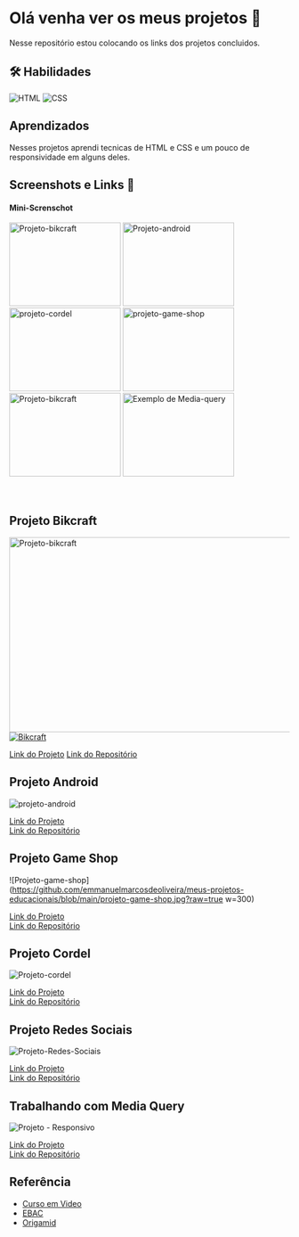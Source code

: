 # Olá venha ver os meus projetos 👀

Nesse repositório estou colocando os links dos projetos concluidos.

## 🛠 Habilidades
![HTML](https://img.shields.io/badge/HTML5-E34F26?style=for-the-badge&logo=html5&logoColor=white)
![CSS](https://img.shields.io/badge/CSS3-1572B6?style=for-the-badge&logo=css3&logoColor=white)


## Aprendizados

Nesses projetos aprendi  tecnicas de HTML e CSS e um pouco de responsividade em alguns deles.

## Screenshots e Links 🔗

<h4>Mini-Screnschot</h4>
<div>

<img src="https://github.com/emmanuelmarcosdeoliveira/meus-projetos-educacionais/blob/main/projeto-bikcraft.jpg?raw=true" width="200" height="150" alt="Projeto-bikcraft">

<img src="https://github.com/emmanuelmarcosdeoliveira/meus-projetos-educacionais/blob/main/projeto-android.jpg?raw=true//300x300?text=App+Screenshot+Here" width="200" height="150" alt="Projeto-android">

<img src="https://github.com/emmanuelmarcosdeoliveira/meus-projetos-educacionais/blob/main/projeto-cordel.jpg?raw=true" width="200" height="150" alt="projeto-cordel">

<img src="https://github.com/emmanuelmarcosdeoliveira/meus-projetos-educacionais/blob/main/projeto-game-shop.jpg?raw=true" width="200" height="150" alt="projeto-game-shop">
 
 <img src="https://raw.githubusercontent.com/emmanuelmarcosdeoliveira/projeto-redes-sociais/d44c196addbdc9b2bc25bfa721f8b13d0356cd53/imagens/Descri%C3%A7%C3%A3o%20do%20Projeto.jpg?raw=true" width="200" height="150" alt="Projeto-bikcraft">
 
 <img src="https://github.com/emmanuelmarcosdeoliveira/media-query/blob/main/imagens/screenshout.png?raw=true" width="200" height="150" alt="Exemplo de Media-query">
</div>

<br>
<br>


<h2>Projeto Bikcraft</h2>
<div>
<img src="https://github.com/emmanuelmarcosdeoliveira/meus-projetos-educacionais/blob/main/projeto-bikcraft.jpg?raw=true" width="600" height="350" alt="Projeto-bikcraft">
</div>
<a href="https://github.com/emmanuelmarcosdeoliveira/projeto-bikcraft"> <img src="https://github.com/emmanuelmarcosdeoliveira/meus-projetos-educacionais/blob/main/projeto-bikcraft.jpg?raw=true" alt="Bikcraft"></a>

[Link do Projeto](https://emmanuelmarcosdeoliveira.github.io/projeto-bikcraft/)
[Link do Repositório](https://github.com/emmanuelmarcosdeoliveira/projeto-bikcraft)

<h2> Projeto Android </h2>

![projeto-android](https://github.com/emmanuelmarcosdeoliveira/meus-projetos-educacionais/blob/main/projeto-android.jpg?raw=true//468x300?text=App+Screenshot+Here) 

[Link do Projeto](https://projetos-educacionais-ot3b.vercel.app/) <br>
[Link do Repositório](https://github.com/emmanuelmarcosdeoliveira/projeto-android)


<h2>Projeto Game Shop</h2>

![Projeto-game-shop](https://github.com/emmanuelmarcosdeoliveira/meus-projetos-educacionais/blob/main/projeto-game-shop.jpg?raw=true w=300) 


[Link do Projeto](https://1-projeto-game-shop.vercel.app/) <br>
[Link do Repositório](https://github.com/emmanuelmarcosdeoliveira/projeto-game-shop)


<h2>Projeto Cordel </h2>

![Projeto-cordel](https://github.com/emmanuelmarcosdeoliveira/meus-projetos-educacionais/blob/main/projeto-cordel.jpg?raw=true)

[Link do Projeto](https://emmanuelmarcosdeoliveira.github.io/projeto-cordel/) <br>
[Link do Repositório](https://github.com/emmanuelmarcosdeoliveira/projeto-cordel)

<h2>Projeto Redes Sociais </h2>

![Projeto-Redes-Sociais](https://raw.githubusercontent.com/emmanuelmarcosdeoliveira/projeto-redes-sociais/d44c196addbdc9b2bc25bfa721f8b13d0356cd53/imagens/Descri%C3%A7%C3%A3o%20do%20Projeto.jpg?raw=true)

[Link do Projeto](https://projeto-redes-sociais-seven.vercel.app/) <br>
[Link do Repositório](https://github.com/emmanuelmarcosdeoliveira/projeto-redes-sociais)

<h2>Trabalhando com Media Query </h2>

![Projeto - Responsivo](https://github.com/emmanuelmarcosdeoliveira/media-query/blob/main/imagens/screenshout.png?raw=true)

[Link do Projeto](https://media-query-wheat.vercel.app/) <br>
[Link do Repositório](https://github.com/emmanuelmarcosdeoliveira/media-query)




## Referência

 - [Curso em Video](https://www.cursoemvideo.com.br)
 - [EBAC](https://ebac.art.br/)
 - [Origamid](https://www.origamid.com/)



